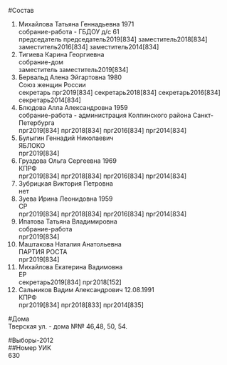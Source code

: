 #Состав  
1. Михайлова Татьяна Геннадьевна 1971  
    собрание-работа - ГБДОУ д/с 61  
    председатель председатель2019[834] заместитель2018[834] заместитель2016[834] заместитель2014[834]  
2. Тигиева Карина Георгиевна  
    собрание-дом  
    заместитель заместитель2019[834]  
3. Бервальд Алена Эйгартовна 1980  
    Союз женщин России  
    секретарь прг2019[834] секретарь2018[834] секретарь2016[834] секретарь2014[834]  
4. Блюдова Алла Александровна 1959  
    собрание-работа - администрация Колпинского района Санкт-Петербурга  
    прг2019[834] прг2018[834] прг2016[834] прг2014[834]  
5. Булыгин Геннадий Николаевич  
    ЯБЛОКО  
    прг2019[834]  
6. Груздова Ольга Сергеевна 1969  
    КПРФ  
    прг2019[834] прг2018[834] прг2016[834] прг2014[834]  
7. Зубрицкая Виктория Петровна  
    нет  
8. Зуева Ирина Леонидовна 1959  
    СР  
    прг2019[834] прг2018[834] прг2016[834] прг2014[834]  
9. Ипатова Татьяна Владимировна  
    собрание-работа  
    прг2019[834]  
10. Маштакова Наталия Анатольевна  
    ПАРТИЯ РОСТА  
    прг2019[834]  
11. Михайлова Екатерина Вадимовна  
    ЕР  
    секретарь2019[834] прг2018[152]  
12. Сальников Вадим Александрович 12.08.1991  
    КПРФ  
    прг2019[834] прг2018[833] прг2014[835]  
  
#Дома  
Тверская ул. - дома №№ 46,48, 50, 54.  
  
#Выборы-2012  
##Номер УИК  
630  
